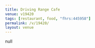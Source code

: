 ```yaml
---
title: Driving Range Cafe
venue: v19420
tags: [restaurant, food, "fhrs:445958"]
permalink: /v/19420/
layout: venue
---
```

null